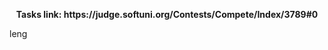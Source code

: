 <p align="center">
  <b>Tasks link: https://judge.softuni.org/Contests/Compete/Index/3789#0</b><br>
</p>

leng

